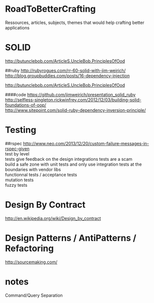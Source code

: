 RoadToBetterCrafting
====================

Ressources, articles, subjects, themes that would help crafting better applications

# SOLID

http://butunclebob.com/ArticleS.UncleBob.PrinciplesOfOod  

##ruby
http://rubyrogues.com/rr-60-solid-with-jim-weirich/  
http://blog.groupbuddies.com/posts/16-dependency-injection  
  
http://butunclebob.com/ArticleS.UncleBob.PrinciplesOfOod

####code
https://github.com/jimweirich/presentation_solid_ruby  
http://selfless-singleton.rickwinfrey.com/2012/12/03/building-solid-foundations-of-oop/  
http://www.sitepoint.com/solid-ruby-dependency-inversion-principle/  
  
# Testing
##rspec
http://www.neo.com/2013/12/20/custom-failure-messages-in-rspec-given  
test by level  
tests give feedback on the design
integrations tests are a scam  
build a safe zone with unit tests and only use integration tests at the boundaries with vendor libs  
functionnal tests / acceptance tests  
mutation tests  
fuzzy tests

# Design By Contract
http://en.wikipedia.org/wiki/Design_by_contract
  
# Design Patterns / AntiPatterns / Refactoring
http://sourcemaking.com/


# notes  
Command/Query Separation 
